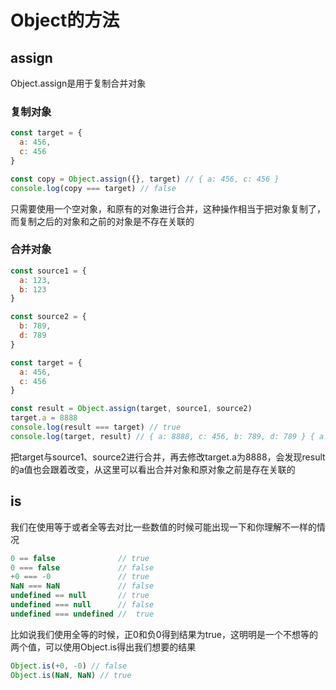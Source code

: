 # Object的方法

## assign

Object.assign是用于复制合并对象

### 复制对象

```js
const target = {
  a: 456,
  c: 456
}

const copy = Object.assign({}, target) // { a: 456, c: 456 }
console.log(copy === target) // false
```

只需要使用一个空对象，和原有的对象进行合并，这种操作相当于把对象复制了，而复制之后的对象和之前的对象是不存在关联的

### 合并对象

```js
const source1 = {
  a: 123,
  b: 123
}

const source2 = {
  b: 789,
  d: 789
}

const target = {
  a: 456,
  c: 456
}

const result = Object.assign(target, source1, source2)
target.a = 8888
console.log(result === target) // true
console.log(target, result) // { a: 8888, c: 456, b: 789, d: 789 } { a: 8888, c: 456, b: 789, d: 789 }
```

把target与source1、source2进行合并，再去修改target.a为8888，会发现result的a值也会跟着改变，从这里可以看出合并对象和原对象之前是存在关联的

## is

我们在使用等于或者全等去对比一些数值的时候可能出现一下和你理解不一样的情况

```js
0 == false              // true
0 === false             // false
+0 === -0               // true
NaN === NaN             // false
undefined == null       // true
undefined === null      // false
undefined === undefined //  true
```

比如说我们使用全等的时候，正0和负0得到结果为true，这明明是一个不想等的两个值，可以使用Object.is得出我们想要的结果

```js
Object.is(+0, -0) // false
Object.is(NaN, NaN) // true
```
